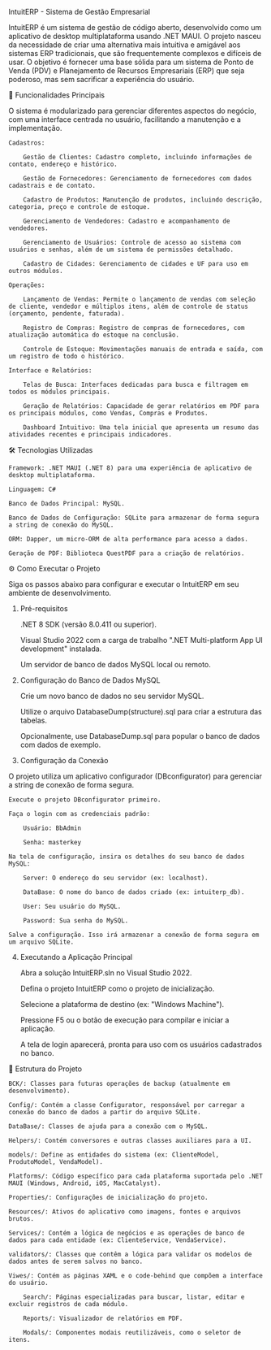 IntuitERP - Sistema de Gestão Empresarial

IntuitERP é um sistema de gestão de código aberto, desenvolvido como um aplicativo de desktop multiplataforma usando .NET MAUI. O projeto nasceu da necessidade de criar uma alternativa mais intuitiva e amigável aos sistemas ERP tradicionais, que são frequentemente complexos e difíceis de usar. O objetivo é fornecer uma base sólida para um sistema de Ponto de Venda (PDV) e Planejamento de Recursos Empresariais (ERP) que seja poderoso, mas sem sacrificar a experiência do usuário.

🚀 Funcionalidades Principais

O sistema é modularizado para gerenciar diferentes aspectos do negócio, com uma interface centrada no usuário, facilitando a manutenção e a implementação.

    Cadastros:

        Gestão de Clientes: Cadastro completo, incluindo informações de contato, endereço e histórico.

        Gestão de Fornecedores: Gerenciamento de fornecedores com dados cadastrais e de contato.

        Cadastro de Produtos: Manutenção de produtos, incluindo descrição, categoria, preço e controle de estoque.

        Gerenciamento de Vendedores: Cadastro e acompanhamento de vendedores.

        Gerenciamento de Usuários: Controle de acesso ao sistema com usuários e senhas, além de um sistema de permissões detalhado.

        Cadastro de Cidades: Gerenciamento de cidades e UF para uso em outros módulos.

    Operações:

        Lançamento de Vendas: Permite o lançamento de vendas com seleção de cliente, vendedor e múltiplos itens, além de controle de status (orçamento, pendente, faturada).

        Registro de Compras: Registro de compras de fornecedores, com atualização automática do estoque na conclusão.

        Controle de Estoque: Movimentações manuais de entrada e saída, com um registro de todo o histórico.

    Interface e Relatórios:

        Telas de Busca: Interfaces dedicadas para busca e filtragem em todos os módulos principais.

        Geração de Relatórios: Capacidade de gerar relatórios em PDF para os principais módulos, como Vendas, Compras e Produtos.

        Dashboard Intuitivo: Uma tela inicial que apresenta um resumo das atividades recentes e principais indicadores.

🛠️ Tecnologias Utilizadas

    Framework: .NET MAUI (.NET 8) para uma experiência de aplicativo de desktop multiplataforma.

    Linguagem: C#

    Banco de Dados Principal: MySQL.

    Banco de Dados de Configuração: SQLite para armazenar de forma segura a string de conexão do MySQL.

    ORM: Dapper, um micro-ORM de alta performance para acesso a dados.

    Geração de PDF: Biblioteca QuestPDF para a criação de relatórios.

⚙️ Como Executar o Projeto

Siga os passos abaixo para configurar e executar o IntuitERP em seu ambiente de desenvolvimento.

1. Pré-requisitos

    .NET 8 SDK (versão 8.0.411 ou superior).

    Visual Studio 2022 com a carga de trabalho ".NET Multi-platform App UI development" instalada.

    Um servidor de banco de dados MySQL local ou remoto.

2. Configuração do Banco de Dados MySQL

    Crie um novo banco de dados no seu servidor MySQL.

    Utilize o arquivo DatabaseDump(structure).sql para criar a estrutura das tabelas.

    Opcionalmente, use DatabaseDump.sql para popular o banco de dados com dados de exemplo.

3. Configuração da Conexão

O projeto utiliza um aplicativo configurador (DBconfigurator) para gerenciar a string de conexão de forma segura.

    Execute o projeto DBconfigurator primeiro.

    Faça o login com as credenciais padrão:

        Usuário: BbAdmin

        Senha: masterkey

    Na tela de configuração, insira os detalhes do seu banco de dados MySQL:

        Server: O endereço do seu servidor (ex: localhost).

        DataBase: O nome do banco de dados criado (ex: intuiterp_db).

        User: Seu usuário do MySQL.

        Password: Sua senha do MySQL.

    Salve a configuração. Isso irá armazenar a conexão de forma segura em um arquivo SQLite.

4. Executando a Aplicação Principal

    Abra a solução IntuitERP.sln no Visual Studio 2022.

    Defina o projeto IntuitERP como o projeto de inicialização.

    Selecione a plataforma de destino (ex: "Windows Machine").

    Pressione F5 ou o botão de execução para compilar e iniciar a aplicação.

    A tela de login aparecerá, pronta para uso com os usuários cadastrados no banco.

📂 Estrutura do Projeto

    BCK/: Classes para futuras operações de backup (atualmente em desenvolvimento).

    Config/: Contém a classe Configurator, responsável por carregar a conexão do banco de dados a partir do arquivo SQLite.

    DataBase/: Classes de ajuda para a conexão com o MySQL.

    Helpers/: Contém conversores e outras classes auxiliares para a UI.

    models/: Define as entidades do sistema (ex: ClienteModel, ProdutoModel, VendaModel).

    Platforms/: Código específico para cada plataforma suportada pelo .NET MAUI (Windows, Android, iOS, MacCatalyst).

    Properties/: Configurações de inicialização do projeto.

    Resources/: Ativos do aplicativo como imagens, fontes e arquivos brutos.

    Services/: Contém a lógica de negócios e as operações de banco de dados para cada entidade (ex: ClienteService, VendaService).

    validators/: Classes que contêm a lógica para validar os modelos de dados antes de serem salvos no banco.

    Viwes/: Contém as páginas XAML e o code-behind que compõem a interface do usuário.

        Search/: Páginas especializadas para buscar, listar, editar e excluir registros de cada módulo.

        Reports/: Visualizador de relatórios em PDF.

        Modals/: Componentes modais reutilizáveis, como o seletor de itens.
